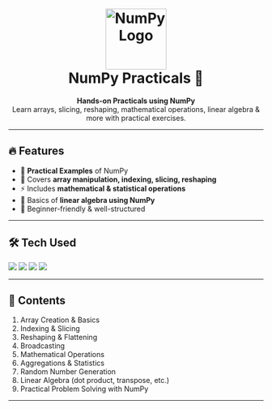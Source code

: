 
</h1>
<h1 align="center">
  <img src="https://raw.githubusercontent.com/numpy/numpy/main/branding/logo/primary/numpylogo.png" alt="NumPy Logo" width="120"/>
  <br>
  NumPy Practicals 🚀
</h1>

<p align="center">
  <b>Hands-on Practicals using NumPy</b><br>
  Learn arrays, slicing, reshaping, mathematical operations, linear algebra & more with practical exercises.
</p>

---

## 🔥 Features
- 📂 **Practical Examples** of NumPy
- 🧮 Covers **array manipulation, indexing, slicing, reshaping**
- ⚡ Includes **mathematical & statistical operations**
- 🔗 Basics of **linear algebra using NumPy**
- 🎯 Beginner-friendly & well-structured

---

## 🛠️ Tech Used
<p align="left">
  <img src="https://img.shields.io/badge/Python-3776AB?style=for-the-badge&logo=python&logoColor=white"/>
  <img src="https://img.shields.io/badge/NumPy-013243?style=for-the-badge&logo=numpy&logoColor=white"/>
  <img src="https://img.shields.io/badge/Jupyter-FA0F00?style=for-the-badge&logo=jupyter&logoColor=white"/>
  <img src="https://img.shields.io/badge/GitHub-181717?style=for-the-badge&logo=github&logoColor=white"/>
</p>

---

## 📘 Contents
1. Array Creation & Basics  
2. Indexing & Slicing  
3. Reshaping & Flattening  
4. Broadcasting  
5. Mathematical Operations  
6. Aggregations & Statistics  
7. Random Number Generation  
8. Linear Algebra (dot product, transpose, etc.)  
9. Practical Problem Solving with NumPy  

---
